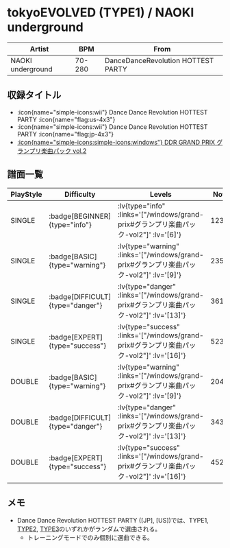 # tokyoEVOLVED (TYPE1) / NAOKI underground

|Artist|BPM|From|
|------|---|----|
|NAOKI underground|70-280|DanceDanceRevolution HOTTEST PARTY|

## 収録タイトル

- :icon{name="simple-icons:wii"} Dance Dance Revolution HOTTEST PARTY :icon{name="flag:us-4x3"}
- :icon{name="simple-icons:wii"} Dance Dance Revolution HOTTEST PARTY :icon{name="flag:jp-4x3"}
- [:icon{name="simple-icons:simple-icons:windows"} DDR GRAND PRIX グランプリ楽曲パック vol.2](/windows/grand-prix#グランプリ楽曲パック-vol2)

## 譜面一覧

|PlayStyle|Difficulty|Levels|Notes|Movie|
|---------|----------|------|-----|-----|
|SINGLE| :badge[BEGINNER]{type="info"} | <!-- :lv{type="info" :links='["/wii-us/hottest","/wii-jp/hottest"]' :lv='[3]'} --> :lv{type="info" :links='["/windows/grand-prix#グランプリ楽曲パック-vol2"]' :lv='[6]'} |123/1||
|SINGLE| :badge[BASIC]{type="warning"} | <!-- :lv{type="warning" :links='["/wii-us/hottest","/wii-jp/hottest"]' :lv='[7]'} --> :lv{type="warning" :links='["/windows/grand-prix#グランプリ楽曲パック-vol2"]' :lv='[9]'} |235/6||
|SINGLE| :badge[DIFFICULT]{type="danger"} | <!-- :lv{type="danger" :links='["/wii-us/hottest","/wii-jp/hottest"]' :lv='[9]'} --> :lv{type="danger" :links='["/windows/grand-prix#グランプリ楽曲パック-vol2"]' :lv='[13]'} |361/15||
|SINGLE| :badge[EXPERT]{type="success"} | <!-- :lv{type="success" :links='["/wii-us/hottest","/wii-jp/hottest"]' :lv='[10]'} --> :lv{type="success" :links='["/windows/grand-prix#グランプリ楽曲パック-vol2"]' :lv='[16]'} |523/6||
|DOUBLE| :badge[BASIC]{type="warning"} | :lv{type="warning" :links='["/windows/grand-prix#グランプリ楽曲パック-vol2"]' :lv='[9]'} |204/6||
|DOUBLE| :badge[DIFFICULT]{type="danger"} | :lv{type="danger" :links='["/windows/grand-prix#グランプリ楽曲パック-vol2"]' :lv='[13]'} |343/9||
|DOUBLE| :badge[EXPERT]{type="success"} | :lv{type="success" :links='["/windows/grand-prix#グランプリ楽曲パック-vol2"]' :lv='[16]'} |452/7||

## メモ

- Dance Dance Revolution HOTTEST PARTY ([JP], [US])では、TYPE1, [TYPE2](/wii-us/hottest/tokyoevolved-type2), [TYPE3](/wii-us/hottest/tokyoevolved-type3)のいずれかがランダムで選曲される。
  - トレーニングモードでのみ個別に選曲できる。
